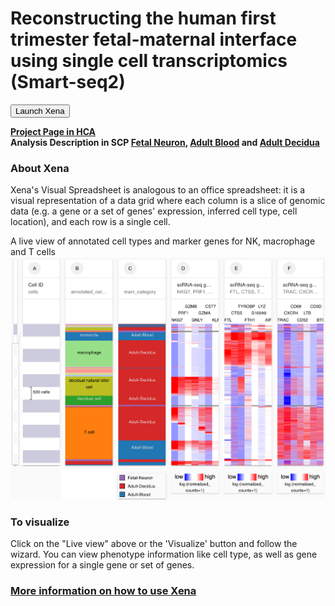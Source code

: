 # Reconstructing the human first trimester fetal-maternal interface using single cell transcriptomics (Smart-seq2)

<button class="cohortButton">Launch Xena</button>

**[Project Page in HCA](https://data.humancellatlas.org/explore/projects/f83165c5-e2ea-4d15-a5cf-33f3550bffde)**<br>
**Analysis Description in SCP [Fetal Neuron](https://singlecell.broadinstitute.org/single_cell/study/SCP753/2020-mar-diff-fetal-neuron-ss2), [Adult Blood](https://singlecell.broadinstitute.org/single_cell/study/SCP757/2020-mar-fetalmaternal-adult-blood-ss2) and [Adult Decidua](https://singlecell.broadinstitute.org/single_cell/study/SCP754/2020-mar-fetalmaternal-adult-decidua-ss2)**

### About Xena
Xena's Visual Spreadsheet is analogous to an office spreadsheet: it is a visual representation of a data grid where each column is a slice of genomic data (e.g. a gene or a set of genes' expression, inferred cell type, cell location), and each row is a single cell.

A live view of annotated cell types and marker genes for NK, macrophage and T cells 
<a href='/?columns=%5B%7B%22width%22%3A136%2C%22columnLabel%22%3A%22%22%2C%22fieldLabel%22%3A%22annotated_cell_identity.ontology_label%22%2C%22host%22%3A%22https%3A%2F%2Fsinglecellnew.xenahubs.net%22%2C%22name%22%3A%22HCA%2FFetal_Maternal_Interface%2FSS2%2Fmeta.tsv%22%2C%22fields%22%3A%22annotated_cell_identity.ontology_label%22%7D%2C%7B%22width%22%3A136%2C%22columnLabel%22%3A%22%22%2C%22fieldLabel%22%3A%22main_category%22%2C%22host%22%3A%22https%3A%2F%2Fsinglecellnew.xenahubs.net%22%2C%22name%22%3A%22HCA%2FFetal_Maternal_Interface%2FSS2%2Fcategory.tsv%22%2C%22fields%22%3A%22main_category%22%7D%2C%7B%22width%22%3A136%2C%22columnLabel%22%3A%22scRNA-seq%20gene%20expression%20-%20Fetal%20neuron%2C%20adult%20blood%20and%20decidua%20Smart-seq2%22%2C%22fieldLabel%22%3A%22NKG7%2C%20PRF1%2C%20GZMB%2C%20GNLY%2C%20GZMA%2C%20CST7%2C%20KLRF1%22%2C%22host%22%3A%22https%3A%2F%2Fsinglecellnew.xenahubs.net%22%2C%22name%22%3A%22HCA%2FFetal_Maternal_Interface%2FSS2%2FexprMatrix.tsv%22%2C%22fields%22%3A%22NKG7%20PRF1%20GZMB%20GNLY%20GZMA%20CST7%20KLRF1%22%7D%2C%7B%22width%22%3A136%2C%22columnLabel%22%3A%22scRNA-seq%20gene%20expression%20-%20Fetal%20neuron%2C%20adult%20blood%20and%20decidua%20Smart-seq2%22%2C%22fieldLabel%22%3A%22FTL%2C%20CTSS%2C%20TYROBP%2C%20FTH1%2C%20S100A9%2C%20LYZ%2C%20AIF1%22%2C%22host%22%3A%22https%3A%2F%2Fsinglecellnew.xenahubs.net%22%2C%22name%22%3A%22HCA%2FFetal_Maternal_Interface%2FSS2%2FexprMatrix.tsv%22%2C%22fields%22%3A%22FTL%20CTSS%20TYROBP%20FTH1%20S100A9%20LYZ%20AIF1%22%7D%2C%7B%22width%22%3A136%2C%22columnLabel%22%3A%22scRNA-seq%20gene%20expression%20-%20Fetal%20neuron%2C%20adult%20blood%20and%20decidua%20Smart-seq2%22%2C%22fieldLabel%22%3A%22TRAC%2C%20CXCR4%2C%20CD69%2C%20CD52%2C%20LTB%2C%20CD3D%2C%20BTG1%22%2C%22host%22%3A%22https%3A%2F%2Fsinglecellnew.xenahubs.net%22%2C%22name%22%3A%22HCA%2FFetal_Maternal_Interface%2FSS2%2FexprMatrix.tsv%22%2C%22fields%22%3A%22TRAC%20CXCR4%20CD69%20CD52%20LTB%20CD3D%20BTG1%22%7D%5D&heatmap=%7B%22showWelcome%22%3Afalse%2C%22mode%22%3A%22heatmap%22%7D'><img src="https://github.com/ucscXena/cohortMetaData/raw/master/cohort_HCA%20Fetal%20Maternal%20Interface%20Smart-seq2/HCA%20Fetal%20Maternal%20Interface%20SS2.png" width="800px"></a>

### To visualize
Click on the "Live view" above or the 'Visualize' button and follow the wizard. You can view phenotype information like cell type, as well as gene expression for a single gene or set of genes.

### [More information on how to use Xena](https://ucsc-xena.gitbook.io/project/tutorials/hca-tutorial)
<br>


